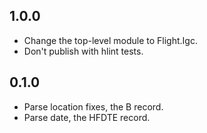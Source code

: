 ## 1.0.0

* Change the top-level module to Flight.Igc.
* Don't publish with hlint tests.

## 0.1.0

* Parse location fixes, the B record.
* Parse date, the HFDTE record.
